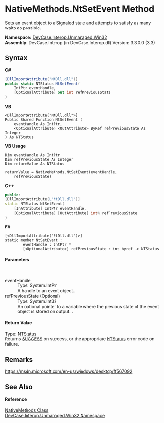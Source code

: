 # NativeMethods.NtSetEvent Method 
 

Sets an event object to a Signaled state and attempts to satisfy as many waits as possible.

**Namespace:**&nbsp;<a href="N_DevCase_Interop_Unmanaged_Win32">DevCase.Interop.Unmanaged.Win32</a><br />**Assembly:**&nbsp;DevCase.Interop (in DevCase.Interop.dll) Version: 3.3.0.0 (3.3)

## Syntax

**C#**<br />
``` C#
[DllImportAttribute("NtDll.dll")]
public static NTStatus NtSetEvent(
	IntPtr eventHandle,
	[OptionalAttribute] out int refPreviousState
)
```

**VB**<br />
``` VB
<DllImportAttribute("NtDll.dll">]
Public Shared Function NtSetEvent ( 
	eventHandle As IntPtr,
	<OptionalAttribute> <OutAttribute> ByRef refPreviousState As Integer
) As NTStatus
```

**VB Usage**<br />
``` VB Usage
Dim eventHandle As IntPtr
Dim refPreviousState As Integer
Dim returnValue As NTStatus

returnValue = NativeMethods.NtSetEvent(eventHandle, 
	refPreviousState)
```

**C++**<br />
``` C++
public:
[DllImportAttribute(L"NtDll.dll")]
static NTStatus NtSetEvent(
	[InAttribute] IntPtr eventHandle, 
	[OptionalAttribute] [OutAttribute] int% refPreviousState
)
```

**F#**<br />
``` F#
[<DllImportAttribute("NtDll.dll")>]
static member NtSetEvent : 
        eventHandle : IntPtr * 
        [<OptionalAttribute>] refPreviousState : int byref -> NTStatus 

```


#### Parameters
&nbsp;<dl><dt>eventHandle</dt><dd>Type: System.IntPtr<br />A handle to an event object..</dd><dt>refPreviousState (Optional)</dt><dd>Type: System.Int32<br />An optional pointer to a variable where the previous state of the event object is stored on output. .</dd></dl>

#### Return Value
Type: <a href="T_DevCase_Interop_Unmanaged_Win32_Enums_NTStatus">NTStatus</a><br />Returns <a href="T_DevCase_Interop_Unmanaged_Win32_Enums_NTStatus">SUCCESS</a> on success, or the appropriate <a href="T_DevCase_Interop_Unmanaged_Win32_Enums_NTStatus">NTStatus</a> error code on failure.

## Remarks
<a href="https://msdn.microsoft.com/en-us/windows/desktop/ff567092" target="_blank">https://msdn.microsoft.com/en-us/windows/desktop/ff567092</a>

## See Also


#### Reference
<a href="T_DevCase_Interop_Unmanaged_Win32_NativeMethods">NativeMethods Class</a><br /><a href="N_DevCase_Interop_Unmanaged_Win32">DevCase.Interop.Unmanaged.Win32 Namespace</a><br />